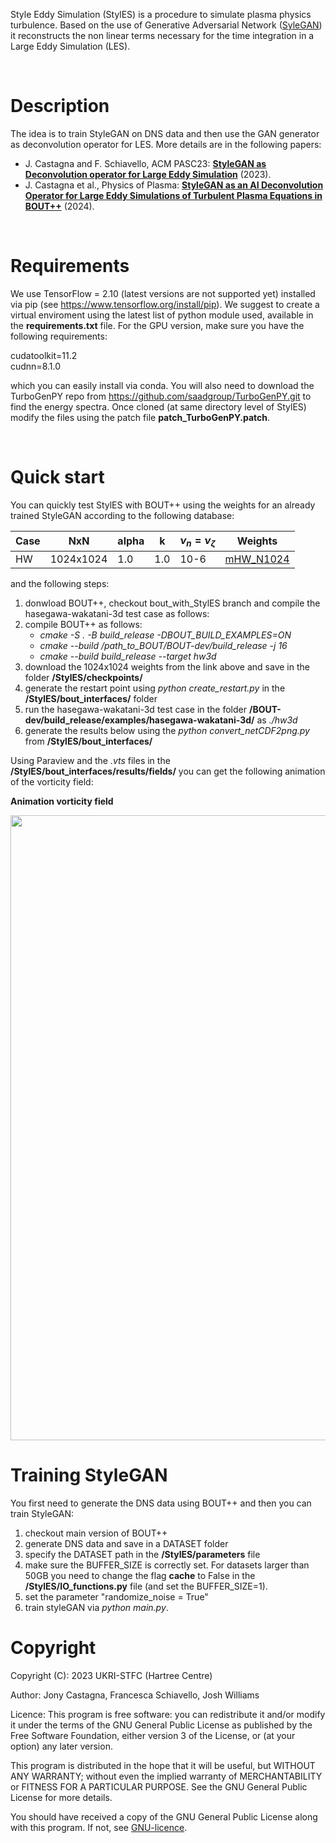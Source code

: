 
Style Eddy Simulation (StylES) is a procedure to simulate plasma physics turbulence. Based on the use of Generative Adversarial Network ([SyleGAN](https://github.com/NVlabs/stylegan)) it reconstructs the non linear terms necessary for the time integration in a Large Eddy Simulation (LES).


</br>

# Description
The idea is to train StyleGAN on DNS data and then use the GAN generator as deconvolution operator for LES. More details are in the following papers:
- J. Castagna and F. Schiavello, ACM PASC23: [**StyleGAN as Deconvolution operator for Large Eddy Simulation**](https://dl.acm.org/doi/abs/10.1145/3592979.3593404) (2023).
- J. Castagna et al., Physics of Plasma: [**StyleGAN as an AI Deconvolution Operator for Large Eddy Simulations of Turbulent Plasma Equations in BOUT++**](https://pubs.aip.org/aip/pop/article/31/3/033902/3278254/StyleGAN-as-an-AI-deconvolution-operator-for-large) (2024).


</br>

# Requirements
We use TensorFlow = 2.10 (latest versions are not supported yet) installed via pip (see https://www.tensorflow.org/install/pip). We suggest to create a virtual enviroment using the latest list of python module used, available in the **requirements.txt** file.
For the GPU version, make sure you have the following requirements:

cudatoolkit=11.2\
cudnn=8.1.0

which you can easily install via conda.
You will also need to download the TurboGenPY repo from https://github.com/saadgroup/TurboGenPY.git to find the energy spectra. Once cloned (at same directory level of StylES) modify the files using the patch file **patch_TurboGenPY.patch**.

</br>

# Quick start
You can quickly test StylES with BOUT++ using the weights for an already trained StyleGAN according to the following database:

|    Case     |    NxN      |    alpha    |     k       |   $\nu_n=\nu_\zeta$     |   Weights   |
| ----------- | ----------- | ----------- | ----------- | ----------- | ----------- |
|    HW       |1024x1024    |     1.0     |    1.0      |    10-6     | [mHW_N1024](https://zenodo.org/uploads/13253846)            |

and the following steps:

1. donwload BOUT++, checkout bout_with_StylES branch and compile the hasegawa-wakatani-3d test case as follows:
2. compile BOUT++ as follows:
    - *cmake -S . -B build_release -DBOUT_BUILD_EXAMPLES=ON*
    - *cmake --build /path_to_BOUT/BOUT-dev/build_release -j 16*
    - *cmake --build build_release --target hw3d*
3. download the 1024x1024 weights from the link above and save in the folder **/StylES/checkpoints/**
4. generate the restart point using *python create_restart.py* in the **/StylES/bout_interfaces/** folder
5. run the hasegawa-wakatani-3d test case in the folder **/BOUT-dev/build_release/examples/hasegawa-wakatani-3d/** as *./hw3d*
6. generate the results below using the *python convert_netCDF2png.py* from **/StylES/bout_interfaces/**

Using Paraview and the *.vts* files in the **/StylES/bout_interfaces/results/fields/** you can get the following animation of the vorticity field:

**Animation vorticity field**

<img src="./bout_interfaces/results_StylES/animation_plots.gif" width="1000"/>


<!-- # Comparison  StyleGAN
To make a comparison with the DNS data:
1. go to **/BOUT-dev/examples/hasegawa-wakatani/** and set *int pStepStart = 1000000*
2. repeat step 2.b from previous list
3. rename the *results_StylES* folder as *results_StylES_m1* in **/BOUT-dev/build_release/examples/hasegawa-wakatani/data/**
4. modify BOUT.in in **/BOUT-dev/build_release/examples/hasegawa-wakatani/data/** as follows *nx = 1032* and *nx = 1028*
5. repeat step 4 from previous list
6. run *python plot_comparison.py* from **/StylES/bout_interfaces/** -->


# Training StyleGAN
You first need to generate the DNS data using BOUT++ and then you can train StyleGAN:
1. checkout main version of BOUT++
2. generate DNS data and save in a DATASET folder
3. specify the DATASET path in the **/StylES/parameters** file
4. make sure the BUFFER_SIZE is correctly set. For datasets larger than 50GB you need to change the flag **cache** to False in the **/StylES/IO_functions.py** file (and set the BUFFER_SIZE=1). 
5. set the parameter "randomize_noise = True"
6. train styleGAN via *python main.py*. 


# Copyright
Copyright (C): 2023 UKRI-STFC (Hartree Centre)

Author: Jony Castagna, Francesca Schiavello, Josh Williams

Licence: This program is free software: you can redistribute it and/or modify
it under the terms of the GNU General Public License as published by
the Free Software Foundation, either version 3 of the License, or
(at your option) any later version.

This program is distributed in the hope that it will be useful,
but WITHOUT ANY WARRANTY; without even the implied warranty of
MERCHANTABILITY or FITNESS FOR A PARTICULAR PURPOSE.  See the
GNU General Public License for more details.

You should have received a copy of the GNU General Public License
along with this program.  If not, see [GNU-licence](https://www.gnu.org/licenses/).
